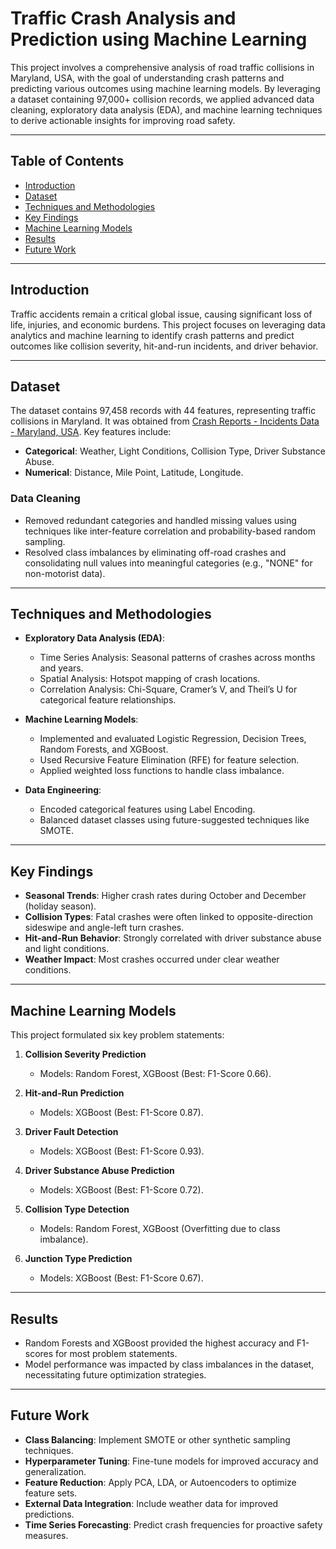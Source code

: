 # Traffic Crash Analysis and Prediction using Machine Learning

This project involves a comprehensive analysis of road traffic collisions in Maryland, USA, with the goal of understanding crash patterns and predicting various outcomes using machine learning models. By leveraging a dataset containing 97,000+ collision records, we applied advanced data cleaning, exploratory data analysis (EDA), and machine learning techniques to derive actionable insights for improving road safety.  

---

## Table of Contents  
- [Introduction](#introduction)  
- [Dataset](#dataset)  
- [Techniques and Methodologies](#techniques-and-methodologies)  
- [Key Findings](#key-findings)  
- [Machine Learning Models](#machine-learning-models)  
- [Results](#results)  
- [Future Work](#future-work) 

---

## Introduction  
Traffic accidents remain a critical global issue, causing significant loss of life, injuries, and economic burdens. This project focuses on leveraging data analytics and machine learning to identify crash patterns and predict outcomes like collision severity, hit-and-run incidents, and driver behavior.  

---

## Dataset  
The dataset contains 97,458 records with 44 features, representing traffic collisions in Maryland. It was obtained from [Crash Reports - Incidents Data - Maryland, USA](https://data.montgomerycountymd.gov/Public-Safety/Crash-Reporting-Incidents-Data/bhju-22kf/about_data). Key features include:  
- **Categorical**: Weather, Light Conditions, Collision Type, Driver Substance Abuse.  
- **Numerical**: Distance, Mile Point, Latitude, Longitude.  

### Data Cleaning  
- Removed redundant categories and handled missing values using techniques like inter-feature correlation and probability-based random sampling.  
- Resolved class imbalances by eliminating off-road crashes and consolidating null values into meaningful categories (e.g., "NONE" for non-motorist data).  

---

## Techniques and Methodologies  
- **Exploratory Data Analysis (EDA)**:  
  - Time Series Analysis: Seasonal patterns of crashes across months and years.  
  - Spatial Analysis: Hotspot mapping of crash locations.  
  - Correlation Analysis: Chi-Square, Cramer’s V, and Theil’s U for categorical feature relationships.  

- **Machine Learning Models**:  
  - Implemented and evaluated Logistic Regression, Decision Trees, Random Forests, and XGBoost.  
  - Used Recursive Feature Elimination (RFE) for feature selection.  
  - Applied weighted loss functions to handle class imbalance.  

- **Data Engineering**:  
  - Encoded categorical features using Label Encoding.  
  - Balanced dataset classes using future-suggested techniques like SMOTE.  

---

## Key Findings  
- **Seasonal Trends**: Higher crash rates during October and December (holiday season).  
- **Collision Types**: Fatal crashes were often linked to opposite-direction sideswipe and angle-left turn crashes.  
- **Hit-and-Run Behavior**: Strongly correlated with driver substance abuse and light conditions.  
- **Weather Impact**: Most crashes occurred under clear weather conditions.  

---

## Machine Learning Models  
This project formulated six key problem statements:  

1. **Collision Severity Prediction**  
   - Models: Random Forest, XGBoost (Best: F1-Score 0.66).  

2. **Hit-and-Run Prediction**  
   - Models: XGBoost (Best: F1-Score 0.87).  

3. **Driver Fault Detection**  
   - Models: XGBoost (Best: F1-Score 0.93).  

4. **Driver Substance Abuse Prediction**  
   - Models: XGBoost (Best: F1-Score 0.72).  

5. **Collision Type Detection**  
   - Models: Random Forest, XGBoost (Overfitting due to class imbalance).  

6. **Junction Type Prediction**  
   - Models: XGBoost (Best: F1-Score 0.67).  

---

## Results  
- Random Forests and XGBoost provided the highest accuracy and F1-scores for most problem statements.  
- Model performance was impacted by class imbalances in the dataset, necessitating future optimization strategies.  

---

## Future Work  
- **Class Balancing**: Implement SMOTE or other synthetic sampling techniques.  
- **Hyperparameter Tuning**: Fine-tune models for improved accuracy and generalization.  
- **Feature Reduction**: Apply PCA, LDA, or Autoencoders to optimize feature sets.  
- **External Data Integration**: Include weather data for improved predictions.  
- **Time Series Forecasting**: Predict crash frequencies for proactive safety measures.  
